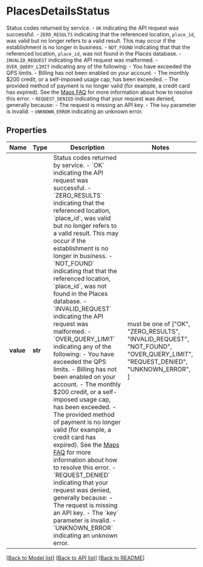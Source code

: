 # PlacesDetailsStatus

Status codes returned by service. - `OK` indicating the API request was successful. - `ZERO_RESULTS` indicating that the referenced location, `place_id`, was valid but no longer refers to a valid result. This may occur if the establishment is no longer in business.  - `NOT_FOUND` indicating that that the referenced location, `place_id`, was not found in the Places database.  - `INVALID_REQUEST` indicating the API request was malformed. - `OVER_QUERY_LIMIT` indicating any of the following:   - You have exceeded the QPS limits.   - Billing has not been enabled on your account.   - The monthly $200 credit, or a self-imposed usage cap, has been exceeded.   - The provided method of payment is no longer valid (for example, a credit card has expired).   See the [Maps FAQ](https://developers.google.com/maps/faq#over-limit-key-error) for more information about how to resolve this error. - `REQUEST_DENIED` indicating that your request was denied, generally because:   - The request is missing an API key.   - The `key` parameter is invalid. - `UNKNOWN_ERROR` indicating an unknown error. 

## Properties
Name | Type | Description | Notes
------------ | ------------- | ------------- | -------------
**value** | **str** | Status codes returned by service. - &#x60;OK&#x60; indicating the API request was successful. - &#x60;ZERO_RESULTS&#x60; indicating that the referenced location, &#x60;place_id&#x60;, was valid but no longer refers to a valid result. This may occur if the establishment is no longer in business.  - &#x60;NOT_FOUND&#x60; indicating that that the referenced location, &#x60;place_id&#x60;, was not found in the Places database.  - &#x60;INVALID_REQUEST&#x60; indicating the API request was malformed. - &#x60;OVER_QUERY_LIMIT&#x60; indicating any of the following:   - You have exceeded the QPS limits.   - Billing has not been enabled on your account.   - The monthly $200 credit, or a self-imposed usage cap, has been exceeded.   - The provided method of payment is no longer valid (for example, a credit card has expired).   See the [Maps FAQ](https://developers.google.com/maps/faq#over-limit-key-error) for more information about how to resolve this error. - &#x60;REQUEST_DENIED&#x60; indicating that your request was denied, generally because:   - The request is missing an API key.   - The &#x60;key&#x60; parameter is invalid. - &#x60;UNKNOWN_ERROR&#x60; indicating an unknown error.  |  must be one of ["OK", "ZERO_RESULTS", "INVALID_REQUEST", "NOT_FOUND", "OVER_QUERY_LIMIT", "REQUEST_DENIED", "UNKNOWN_ERROR", ]

[[Back to Model list]](../README.md#documentation-for-models) [[Back to API list]](../README.md#documentation-for-api-endpoints) [[Back to README]](../README.md)


